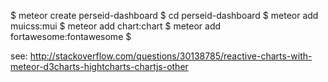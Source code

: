 

$ meteor create perseid-dashboard
$ cd perseid-dashboard
$ meteor add muicss:mui
$ meteor add chart:chart
$ meteor add fortawesome:fontawesome
$ 

see: http://stackoverflow.com/questions/30138785/reactive-charts-with-meteor-d3charts-hightcharts-chartjs-other
